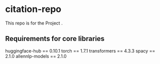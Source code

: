# citation-repo

This repo is for the Project <Improve Citation Function Classification via Dynamic Citation Context>. 

## Requirements for core libraries

huggingface-hub == 0.10.1
torch == 1.7.1
transformers == 4.3.3
spacy == 2.1.0
allennlp-models == 2.1.0



